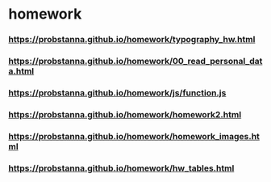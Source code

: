# homework
### https://probstanna.github.io/homework/typography_hw.html
### https://probstanna.github.io/homework/00_read_personal_data.html
### https://probstanna.github.io/homework/js/function.js
### https://probstanna.github.io/homework/homework2.html
### https://probstanna.github.io/homework/homework_images.html
### https://probstanna.github.io/homework/hw_tables.html
